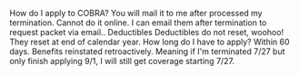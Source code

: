How do I apply to COBRA?
You will mail it to me after processed my termination.
Cannot do it online.
I can email them after termination to request packet via email..
Deductibles
Deductibles do not reset, woohoo! They reset at end of calendar year.
How long do I have to apply?
Within 60 days.
Benefits reinstated retroactively. Meaning if I'm terminated 7/27 but only finish applying 9/1, I will still get coverage starting 7/27.
